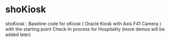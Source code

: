 # shoKiosk
shoKiosk : Baseline code for oKiosk ( Oracle Kiosk with Axis F41 Camera ) with the starting point Check-In process for Hospitality  (more demos will be added later)

